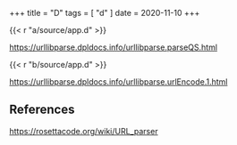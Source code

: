 +++
title = "D"
tags = [ "d" ]
date = 2020-11-10
+++

{{< r "a/source/app.d" >}}

<https://urllibparse.dpldocs.info/urllibparse.parseQS.html>

{{< r "b/source/app.d" >}}

<https://urllibparse.dpldocs.info/urllibparse.urlEncode.1.html>

## References

<https://rosettacode.org/wiki/URL_parser>
